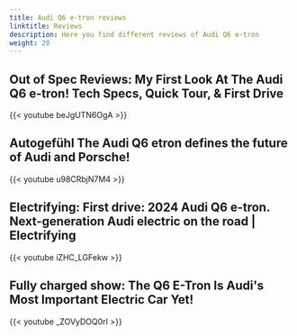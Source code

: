 ```yaml
---
title: Audi Q6 e-tron reviews
linktitle: Reviews
description: Here you find different reviews of Audi Q6 e-tron
weight: 20
---
```



## Out of Spec Reviews: My First Look At The Audi Q6 e-tron! Tech Specs, Quick Tour, & First Drive

{{< youtube beJgUTN6OgA >}}

## Autogefühl The Audi Q6 etron defines the future of Audi and Porsche!

{{< youtube u98CRbjN7M4 >}}


## Electrifying: First drive: 2024 Audi Q6 e-tron. Next-generation Audi electric on the road | Electrifying

{{< youtube iZHC_LGFekw >}}


## Fully charged show: The Q6 E-Tron Is Audi's Most Important Electric Car Yet!

{{< youtube _ZOVyDOQ0rI >}}
